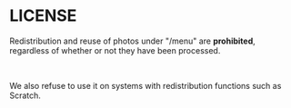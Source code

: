 # LICENSE

Redistribution and reuse of photos under "/menu" are **prohibited**, regardless of whether or not they have been processed.

<br>

We also refuse to use it on systems with redistribution functions such as Scratch.